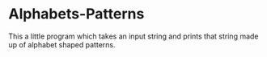 # Alphabets-Patterns
This a little program which takes an input string and prints that string made up of alphabet shaped patterns.
